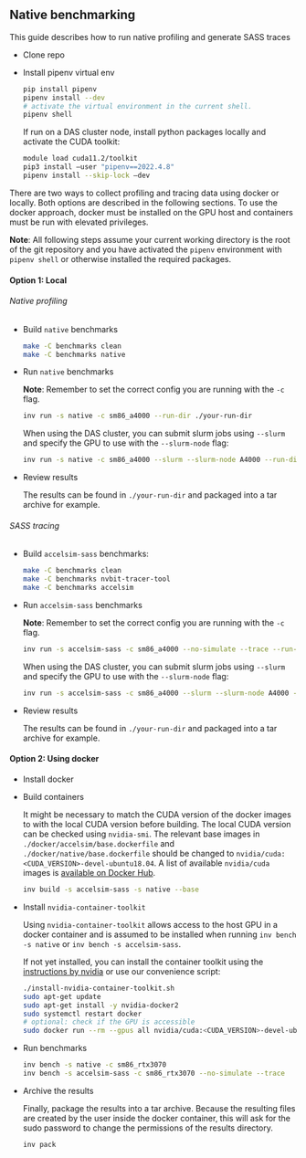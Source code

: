 ## Native benchmarking

This guide describes how to run native profiling and generate SASS traces

- Clone repo

- Install pipenv virtual env

  ```bash
  pip install pipenv
  pipenv install --dev
  # activate the virtual environment in the current shell.
  pipenv shell
  ```

  If run on a DAS cluster node, install python packages locally and activate the CUDA toolkit:

  ```bash
  module load cuda11.2/toolkit
  pip3 install —user "pipenv==2022.4.8"
  pipenv install --skip-lock —dev
  ```

There are two ways to collect profiling and tracing data using docker or locally. Both options are described in the following sections.
To use the docker approach, docker must be installed on the GPU host and containers must be run with elevated privileges.

**Note**: All following steps assume your current working directory is the root of the git repository and you have activated the `pipenv` environment with `pipenv shell` or otherwise installed the required packages.

#### Option 1: Local

###### Native profiling

- Build `native` benchmarks

  ```bash
  make -C benchmarks clean
  make -C benchmarks native
  ```

- Run `native` benchmarks

  **Note**: Remember to set the correct config you are running with the `-c` flag.

  ```bash
  inv run -s native -c sm86_a4000 --run-dir ./your-run-dir
  ```

  When using the DAS cluster, you can submit slurm jobs using `--slurm` and specify the GPU to use with the `--slurm-node` flag:

  ```bash
  inv run -s native -c sm86_a4000 --slurm --slurm-node A4000 --run-dir ./your-run-dir
  ```

- Review results

  The results can be found in `./your-run-dir` and packaged into a tar archive for example.

###### SASS tracing

- Build `accelsim-sass` benchmarks:

  ```bash
  make -C benchmarks clean
  make -C benchmarks nvbit-tracer-tool
  make -C benchmarks accelsim
  ```

- Run `accelsim-sass` benchmarks

  **Note**: Remember to set the correct config you are running with the `-c` flag.

  ```bash
  inv run -s accelsim-sass -c sm86_a4000 --no-simulate --trace --run-dir ./your-run-dir
  ```

  When using the DAS cluster, you can submit slurm jobs using `--slurm` and specify the GPU to use with the `--slurm-node` flag:

  ```bash
  inv run -s accelsim-sass -c sm86_a4000 --slurm --slurm-node A4000 --no-simulate --trace --run-dir ./your-run-dir
  ```

- Review results

  The results can be found in `./your-run-dir` and packaged into a tar archive for example.


#### Option 2: Using docker

- Install docker

- Build containers

  It might be necessary to match the CUDA version of the docker images to with the local CUDA version before building.
  The local CUDA version can be checked using `nvidia-smi`.
  The relevant base images in `./docker/accelsim/base.dockerfile` and `./docker/native/base.dockerfile` should be changed to `nvidia/cuda:<CUDA_VERSION>-devel-ubuntu18.04`. A list of available `nvidia/cuda` images is [available on Docker Hub](https://hub.docker.com/r/nvidia/cuda/tags).

  ```bash
  inv build -s accelsim-sass -s native --base
  ```

- Install `nvidia-container-toolkit`

  Using `nvidia-container-toolkit` allows access to the host GPU in a docker container and is assumed to be installed when running `inv bench -s native` or `inv bench -s accelsim-sass`.

  If not yet installed, you can install the container toolkit using the [instructions by nvidia](https://docs.nvidia.com/datacenter/cloud-native/container-toolkit/install-guide.html#setting-up-nvidia-container-toolkit) or use our convenience script:

  ```bash
  ./install-nvidia-container-toolkit.sh
  sudo apt-get update
  sudo apt-get install -y nvidia-docker2
  sudo systemctl restart docker
  # optional: check if the GPU is accessible
  sudo docker run --rm --gpus all nvidia/cuda:<CUDA_VERSION>-devel-ubuntu18.04 nvidia-smi
  ```

- Run benchmarks

  ```bash
  inv bench -s native -c sm86_rtx3070
  inv bench -s accelsim-sass -c sm86_rtx3070 --no-simulate --trace
  ```

- Archive the results

  Finally, package the results into a tar archive. Because the resulting files are created by the user inside the docker container, this will ask for the sudo password to change the permissions of the results directory.

  ```bash
  inv pack
  ```
